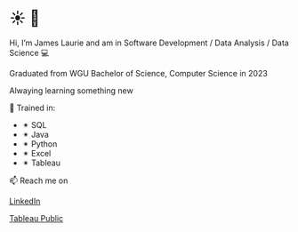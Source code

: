  # :sunny:  👋
 Hi, I’m James Laurie and am in Software Development / Data Analysis / Data Science 💻
 
Graduated from WGU Bachelor of Science, Computer Science in 2023
 
 
 
Alwaying learning something new 

🥇 Trained in:
-  ✴ SQL 
-  ✴ Java
-  ✴ Python 
-  ✴ Excel 
-  ✴ Tableau 

📫 Reach me on 

[LinkedIn](https://www.linkedin.com/in/jameslaurieca/)

[Tableau Public](https://public.tableau.com/app/profile/james3436)

<!---
Jimmy90s/Jimmy90s is a ✨ special ✨ repository because its `README.md` (this file) appears on your GitHub profile.
You can click the Preview link to take a look at your changes.
--->

